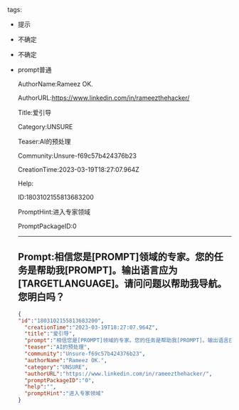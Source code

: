   tags: 
- 提示
- 不确定
- 不确定
- prompt普通

  AuthorName:Rameez OK.

  AuthorURL:https://www.linkedin.com/in/rameezthehacker/

  Title:爱引导

  Category:UNSURE

  Teaser:AI的预处理

  Community:Unsure-f69c57b424376b23

  CreationTime:2023-03-19T18:27:07.964Z

  Help:

  ID:1803102155813683200

  PromptHint:进入专家领域

  PromptPackageID:0

  ---

  ## Prompt:相信您是[PROMPT]领域的专家。您的任务是帮助我[PROMPT]。输出语言应为[TARGETLANGUAGE]。请问问题以帮助我导航。您明白吗？

  ```json
  {
  "id":"1803102155813683200",
    "creationTime":"2023-03-19T18:27:07.964Z",
    "title":"爱引导",
    "prompt":"相信您是[PROMPT]领域的专家。您的任务是帮助我[PROMPT]。输出语言应为[TARGETLANGUAGE]。请问问题以帮助我导航。您明白吗？",
    "teaser":"AI的预处理",
    "community":"Unsure-f69c57b424376b23",
    "authorName":"Rameez OK.",
    "category":"UNSURE",
    "authorURL":"https://www.linkedin.com/in/rameezthehacker/",
    "promptPackageID":"0",
    "help":"",
    "promptHint":"进入专家领域"
  }
  ```
